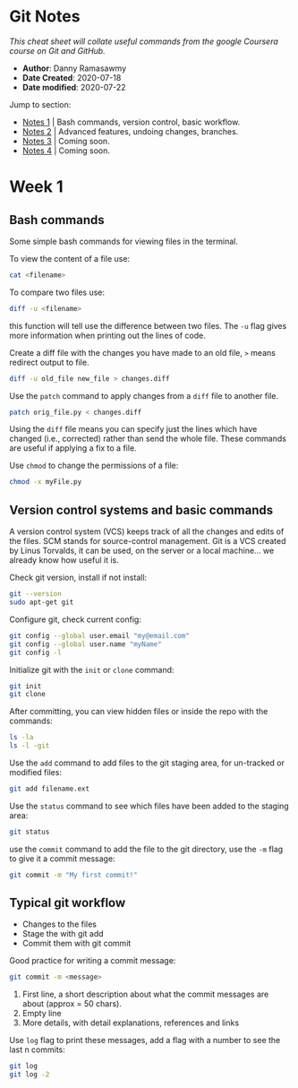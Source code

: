 # Git Notes
*This cheat sheet will collate useful commands from the google Coursera course on Git and GitHub.*

- **Author**: Danny Ramasawmy
- **Date Created**: 2020-07-18
- **Date modified**: 2020-07-22

Jump to section:
- [Notes 1](./git_notes.md) | Bash commands, version control, basic workflow.
- [Notes 2](./git_notes_2.md) | Advanced features, undoing changes, branches.
- [Notes 3](./git_notes_3.md) | Coming soon.
- [Notes 4](./git_notes_4.md) | Coming soon.

# Week 1 

## Bash commands
Some simple bash commands for viewing files in the terminal.

To view the content of a file use:
``` bash
cat <filename>
```
To compare two files use:
``` bash
diff -u <filename>
```
this function will tell use the difference between two files. The `-u` flag gives more information when printing out the lines of code. 

Create a diff file with the changes you have made to an old file, `>` means redirect output to file.
```bash
diff -u old_file new_file > changes.diff
```
Use the `patch` command to apply changes from a `diff` file to another file.
```bash
patch orig_file.py < changes.diff 
```
Using the `diff` file means you can specify just the lines which have changed (i.e., corrected) rather than send the whole file. These commands are useful if applying a fix to a file. 

Use `chmod` to change the permissions of a file:
```bash
chmod -x myFile.py
```

## Version control systems and basic commands
A version control system (VCS) keeps track of all the changes and edits of the files. SCM stands for source-control management. Git is a VCS created by Linus Torvalds, it can be used, on the server or a local machine... we already know how useful it is.

Check git version, install if not install:
```bash
git --version
sudo apt-get git
```

Configure git, check current config:
```bash
git config --global user.email "my@email.com"
git config --global user.name "myName"
git config -l
```

Initialize git with the `init` or `clone` command:
```bash
git init
git clone
```

After committing, you can view hidden files or inside the repo with the commands:
```bash
ls -la
ls -l -git
```

Use the `add` command to add files to the git staging area, for un-tracked or modified files:
```bash
git add filename.ext
```

Use the `status` command to see which files have been added to the staging area:
```bash
git status
```

use the `commit` command to add the file to the git directory, use the `-m` flag to give it a commit message:
```bash
git commit -m "My first commit!"
```

## Typical git workflow

- Changes to the files
- Stage the with git add
- Commit them with git commit

Good practice for writing a commit message:
```bash
git commit -m <message>
```
1. First line, a short description about what the commit messages are about (approx = 50 chars).
2. Empty line
3. More details, with detail explanations, references and links

Use `log` flag to print these messages, add a flag with a number to see the last n commits:
```bash
git log
git log -2
```
